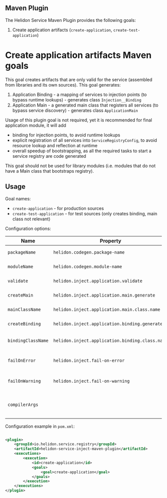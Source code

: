 Maven Plugin
---

The Helidon Service Maven Plugin provides the following goals:

1. Create application artifacts (`create-application`, `create-test-application`)

# Create application artifacts Maven goals

This goal creates artifacts that are only valid for the service (assembled from libraries and its own sources).
This goal generates:

1. Application Binding - a mapping of services to injection points (to bypass runtime lookups) - generates class `Injection__Binding`
2. Application Main - a generated main class that registers all services (to bypass service discovery) - generates class `ApplicationMain`

Usage of this plugin goal is not required, yet it is recommended for final application module, it will add
- binding for injection points, to avoid runtime lookups
- explicit registration of all services into `ServiceRegistryConfig`, to avoid resource lookup and reflection at runtime
- overall speedup of bootstrapping, as all the required tasks to start a service registry are code generated

This goal should not be used for library modules (i.e. modules that do not have a Main class that bootstraps registry).

## Usage

Goal names:

- `create-application` - for production sources
- `create-test-application` - for test sources (only creates binding, main class not relevant)

Configuration options:

| Name               | Property                                        | Default                | Description                                                                     |
|--------------------|-------------------------------------------------|------------------------|---------------------------------------------------------------------------------|
| `packageName`      | `helidon.codegen.package-name`                  | Inferred from module   | Package to put the generated classes in                                         |
| `moduleName`       | `helidon.codegen.module-name`                   | Inferred from module   | Name of the JPMS module                                                         |
| `validate`         | `helidon.inject.application.validate`           | `true`                 | Whether to validate application                                                 |
| `createMain`       | `helidon.inject.application.main.generate`      | `true`                 | Whether to create application Main class                                        |
| `mainClassName`    | `helidon.inject.application.main.class.name`    | `ApplicationMain`      | Name of the generated Main class                                                |
| `createBinding`    | `helidon.inject.application.binding.generate`   | `true`                 | Whether to create application binding                                           |
| `bindingClassName` | `helidon.inject.application.binding.class.name` | `Application__Binding` | Name of the generated binding class, for test, it is `TestApplication__Binding` |
| `failOnError`      | `helidon.inject.fail-on-error`                  | `true`                 | Whether to fail when the plugin encounters an error                             |
| `failOnWarning`    | `helidon.inject.fail-on-warning`                | `false`                | Whether to fail when the plugin encounters a warning                            |
| `compilerArgs`     |                                                 |                        | Arguments of the Java compiler (both classes are compiled by the plugin)        | 

Configuration example in `pom.xml`:

```xml

<plugin>
    <groupId>io.helidon.service.registry</groupId>
    <artifactId>helidon-service-inject-maven-plugin</artifactId>
    <executions>
        <execution>
            <id>create-application</id>
            <goals>
                <goal>create-application</goal>
            </goals>
        </execution>
    </executions>
</plugin>
```

